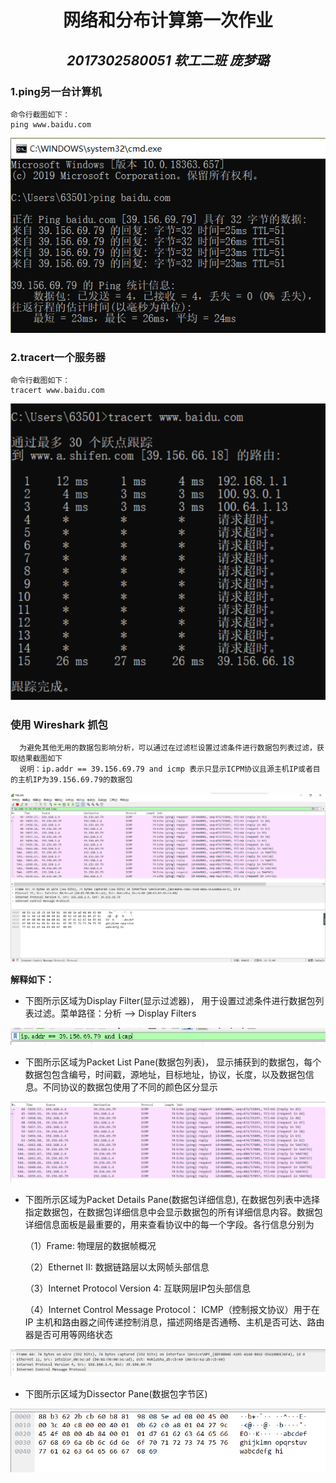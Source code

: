 # <center>**网络和分布计算第一次作业**</center>
## <center>*2017302580051 软工二班  庞梦璐*</center>
### **1.ping另一台计算机**
    命令行截图如下： 
    ping www.baidu.com

![ping命令行]( https://github.com/PML17/Computer-Networking/raw/master/first/1.png )

 ### **2.tracert一个服务器**
    命令行截图如下：
    tracert www.baidu.com

![tracert命令行](https://github.com/PML17/Computer-Networking/raw/master/first/2.png)

### **使用 Wireshark 抓包**

      为避免其他无用的数据包影响分析，可以通过在过滤栏设置过滤条件进行数据包列表过滤，获取结果截图如下
      说明：ip.addr == 39.156.69.79 and icmp 表示只显示ICPM协议且源主机IP或者目的主机IP为39.156.69.79的数据包

 ![wireshark界面](https://github.com/PML17/Computer-Networking/raw/master/first/3.png)

 **解释如下：**

   * 下图所示区域为Display Filter(显示过滤器)，  用于设置过滤条件进行数据包列表过滤。菜单路径：分析 --> Display Filters

 ![显示过滤器](https://github.com/PML17/Computer-Networking/raw/master/first/4.png)

  * 下图所示区域为Packet List Pane(数据包列表)， 显示捕获到的数据包，每个数据包包含编号，时间戳，源地址，目标地址，协议，长度，以及数据包信息。不同协议的数据包使用了不同的颜色区分显示

![数据包列表](https://github.com/PML17/Computer-Networking/raw/master/first/5.png)

  * 下图所示区域为Packet Details Pane(数据包详细信息), 在数据包列表中选择指定数据包，在数据包详细信息中会显示数据包的所有详细信息内容。数据包详细信息面板是最重要的，用来查看协议中的每一个字段。各行信息分别为
  
     （1）Frame:   物理层的数据帧概况

     （2）Ethernet II: 数据链路层以太网帧头部信息

     （3）Internet Protocol Version 4: 互联网层IP包头部信息

     （4）Internet Control Message Protocol： ICMP（控制报文协议）用于在IP 主机和路由器之间传递控制消息，描述网络是否通畅、主机是否可达、路由器是否可用等网络状态

![数据包详细信息](https://github.com/PML17/Computer-Networking/raw/master/first/6.png)

  *  下图所示区域为Dissector Pane(数据包字节区)
  
![数据包字节区](https://github.com/PML17/Computer-Networking/raw/master/first/7.png)